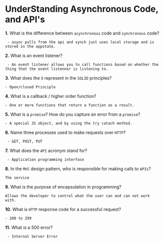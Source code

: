 # UnderStanding Asynchronous Code, and API's

**1.** What is the difference between `asynchronous` code and `synchronous` code?
<!-- enter you answer in the space below -->
```
 - async pulls from the api and synch just uses local storage and is stored in the appstate.
```
**2.** What is an event listener?
<!-- enter you answer in the space below -->
```
 - An event listener allows you to call functions based on whether the thing that the event listenner is listening to.
```
**3.** What does the `O` represent in the `SOLID` principles?
<!-- enter you answer in the space below -->
```
- Open/closed Principle
```
**4.** What is a callback / higher order function?
<!-- enter you answer in the space below -->
```
- One or more functions that return a function as a result.

```
**5.** What is a `promise`? How do you capture an error from a `promise`?
<!-- enter you answer in the space below -->
```
- A special JS object, and by using the try catach method.

```
**6.** Name three processes used to make requests over `HTTP`?
<!-- enter you answer in the space below -->
```
 - GET, POST, PUT
```
**7.** What does the `API` acronym stand for?
<!-- enter you answer in the space below -->
```
 - Application programming interface
```
**8.** In the `MVC` design pattern, who is responsible for making calls to `APIs`?
<!-- enter you answer in the space below -->
```
The service
```
**9.** What is the purpose of encapsulation in programming?
<!-- enter you answer in the space below -->
```
Allows the developer to control what the user can and can not work with.
```
**10.** What is `HTTP` response code for a successful request?
<!-- enter you answer in the space below -->
```
- 200 to 299
```
**11.** What is a 500 error?
<!-- enter you answer in the space below -->
```
 - Internal Server Error
```